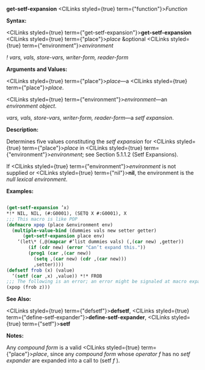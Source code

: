 **get-setf-expansion** <ClLinks styled={true} term={"function"}><i>Function</i></ClLinks> 



**Syntax:** 



<ClLinks styled={true} term={"get-setf-expansion"}><b>get-setf-expansion</b></ClLinks> <ClLinks styled={true} term={"place"}><i>place</i></ClLinks> &amp;optional <ClLinks styled={true} term={"environment"}><i>environment</i></ClLinks> 



*! vars, vals, store-vars, writer-form, reader-form* 



**Arguments and Values:** 



<ClLinks styled={true} term={"place"}><i>place</i></ClLinks>—a <ClLinks styled={true} term={"place"}><i>place</i></ClLinks>. 



<ClLinks styled={true} term={"environment"}><i>environment</i></ClLinks>—an *environment object*. 



*vars, vals, store-vars, writer-form, reader-form*—a *setf expansion*. 



**Description:** 



Determines five values constituting the *setf expansion* for <ClLinks styled={true} term={"place"}><i>place</i></ClLinks> in <ClLinks styled={true} term={"environment"}><i>environment</i></ClLinks>; see Section 5.1.1.2 (Setf Expansions). 







 



 



If <ClLinks styled={true} term={"environment"}><i>environment</i></ClLinks> is not supplied or <ClLinks styled={true} term={"nil"}><b>nil</b></ClLinks>, the environment is the *null lexical environment*. 

**Examples:**
```lisp

(get-setf-expansion ’x) 
*!* NIL, NIL, (#:G0001), (SETQ X #:G0001), X 
;;; This macro is like POP 
(defmacro xpop (place &environment env) 
  (multiple-value-bind (dummies vals new setter getter) 
      (get-setf-expansion place env) 
    ‘(let\* (,@(mapcar #’list dummies vals) (,(car new) ,getter)) 
	    (if (cdr new) (error "Can’t expand this.")) 
	    (prog1 (car ,(car new)) 
	      (setq ,(car new) (cdr ,(car new))) 
	      ,setter)))) 
(defsetf frob (x) (value) 
  ‘(setf (car ,x) ,value)) *!* FROB 
;;; The following is an error; an error might be signaled at macro expansion time (flet ((frob (x) (cdr x))) ;Invalid 
(xpop (frob z))) 

```
**See Also:** 



<ClLinks styled={true} term={"defsetf"}><b>defsetf</b></ClLinks>, <ClLinks styled={true} term={"define-setf-expander"}><b>define-setf-expander</b></ClLinks>, <ClLinks styled={true} term={"setf"}><b>setf</b></ClLinks> 



**Notes:** 



Any *compound form* is a valid <ClLinks styled={true} term={"place"}><i>place</i></ClLinks>, since any *compound form* whose *operator f* has no *setf expander* are expanded into a call to (setf *f* ). 



